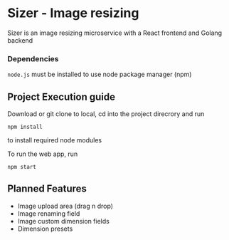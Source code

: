 # Sizer - Image resizing 

Sizer is an image resizing microservice with a React frontend and Golang backend

### Dependencies
`node.js` must be installed to use node package manager (npm)

## Project Execution guide
Download or git clone to local, cd into the project direcrory and run
```
npm install
```
to install required node modules

To run the web app, run
```
npm start
```

## Planned Features
- Image upload area (drag n drop)
- Image renaming field
- Image custom dimension fields
- Dimension presets